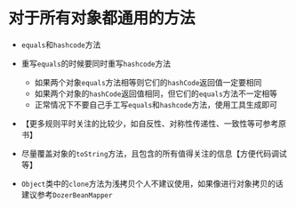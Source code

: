 # 对于所有对象都通用的方法

- `equals`和`hashcode`方法
- 重写`equals`的时候要同时重写`hashcode`方法
    - 如果两个对象`equals`方法相等则它们的`hashCode`返回值一定要相同
    - 如果两个对象的`hashCode`返回值相同，但它们的`equals`方法不一定相等
    - 正常情况下不要自己手工写`equals`和`hashcode`方法，使用工具生成即可
- 【更多规则平时关注的比较少，如自反性、对称性传递性、一致性等可参考原书】

- 尽量覆盖对象的`toString`方法，且包含的所有值得关注的信息【方便代码调试等】
- `Object`类中的`clone`方法为浅拷贝个人不建议使用，如果像进行对象拷贝的话建议参考`DozerBeanMapper`

